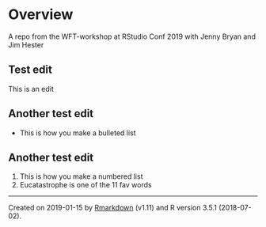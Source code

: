 
<!-- README.md is generated from README.Rmd. Please edit that file -->

# Overview

A repo from the WFT-workshop at RStudio Conf 2019 with Jenny Bryan and
Jim Hester

## Test edit

This is an edit

## Another test edit

  - This is how you make a bulleted list

## Another test edit

1.  This is how you make a numbered list
2.  Eucatastrophe is one of the 11 fav words

-----

Created on 2019-01-15 by
[Rmarkdown](https://github.com/rstudio/rmarkdown) (v1.11) and R version
3.5.1 (2018-07-02).
